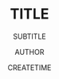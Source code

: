 ---
layout:     post
title:      TITLE
subtitle:   SUBTITLE
date:       CREATETIME
author:     AUTHOR
header-img: img/PICTURE
catalog: true
tags:
---